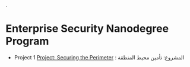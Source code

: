 .

# Enterprise Security Nanodegree Program

- Project 1 [Project: Securing the Perimeter](https://docs.google.com/presentation/d/1sW_BQnI02aL8DKqH3fTW2QsJx3HO-77DYHSDhmJtJvg/edit#slide=id.g1e9ed12aab_0_0) : المشروع: تأمين محيط المنطقة
